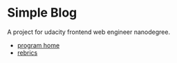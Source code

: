 # Simple Blog
A project for udacity frontend web engineer nanodegree.
- [program home](https://www.udacity.com/course/front-end-web-developer-nanodegree--nd0011)
- [rebrics](https://review.udacity.com/#!/rubrics/2667/view)
